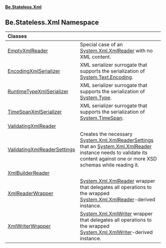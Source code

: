 #### [Be.Stateless.Xml](README.md 'README')

## Be.Stateless.Xml Namespace

| Classes | |
| :--- | :--- |
| [EmptyXmlReader](EmptyXmlReader.md 'Be.Stateless.Xml.EmptyXmlReader') | Special case of an [System.Xml.XmlReader](https://docs.microsoft.com/en-us/dotnet/api/System.Xml.XmlReader 'System.Xml.XmlReader') with no XML content. |
| [EncodingXmlSerializer](EncodingXmlSerializer.md 'Be.Stateless.Xml.EncodingXmlSerializer') | XML serializer surrogate that supports the serialization of [System.Text.Encoding](https://docs.microsoft.com/en-us/dotnet/api/System.Text.Encoding 'System.Text.Encoding'). |
| [RuntimeTypeXmlSerializer](RuntimeTypeXmlSerializer.md 'Be.Stateless.Xml.RuntimeTypeXmlSerializer') | XML serializer surrogate that supports the serialization of [System.Type](https://docs.microsoft.com/en-us/dotnet/api/System.Type 'System.Type'). |
| [TimeSpanXmlSerializer](TimeSpanXmlSerializer.md 'Be.Stateless.Xml.TimeSpanXmlSerializer') | XML serializer surrogate that supports the serialization of [System.TimeSpan](https://docs.microsoft.com/en-us/dotnet/api/System.TimeSpan 'System.TimeSpan'). |
| [ValidatingXmlReader](ValidatingXmlReader.md 'Be.Stateless.Xml.ValidatingXmlReader') | |
| [ValidatingXmlReaderSettings](ValidatingXmlReaderSettings.md 'Be.Stateless.Xml.ValidatingXmlReaderSettings') | Creates the necessary [System.Xml.XmlReaderSettings](https://docs.microsoft.com/en-us/dotnet/api/System.Xml.XmlReaderSettings 'System.Xml.XmlReaderSettings') that an [System.Xml.XmlReader](https://docs.microsoft.com/en-us/dotnet/api/System.Xml.XmlReader 'System.Xml.XmlReader') instance needs to validate its content against one or more XSD schemas while reading it. |
| [XmlBuilderReader](XmlBuilderReader.md 'Be.Stateless.Xml.XmlBuilderReader') | |
| [XmlReaderWrapper](XmlReaderWrapper.md 'Be.Stateless.Xml.XmlReaderWrapper') | [System.Xml.XmlReader](https://docs.microsoft.com/en-us/dotnet/api/System.Xml.XmlReader 'System.Xml.XmlReader') wrapper that delegates all operations to the wrapped [System.Xml.XmlReader](https://docs.microsoft.com/en-us/dotnet/api/System.Xml.XmlReader 'System.Xml.XmlReader')-derived instance. |
| [XmlWriterWrapper](XmlWriterWrapper.md 'Be.Stateless.Xml.XmlWriterWrapper') | [System.Xml.XmlWriter](https://docs.microsoft.com/en-us/dotnet/api/System.Xml.XmlWriter 'System.Xml.XmlWriter') wrapper that delegates all operations to the wrapped [System.Xml.XmlWriter](https://docs.microsoft.com/en-us/dotnet/api/System.Xml.XmlWriter 'System.Xml.XmlWriter')-derived instance. |
